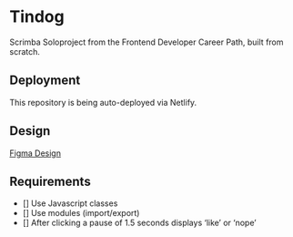 # Tindog
Scrimba Soloproject from the Frontend Developer Career Path, built from scratch.

## Deployment
This repository is being auto-deployed via Netlify.

## Design
[Figma Design](https://www.figma.com/file/LdlksbT0QYLpRlHrOlKDuc/Tinder-for-Dogs?type=design&node-id=0-1&t=ewh0sJ0QhU5zj2e2-0)

## Requirements

* [] Use Javascript classes
* [] Use modules (import/export)
* [] After clicking a pause of 1.5 seconds displays ‘like’ or ‘nope’
